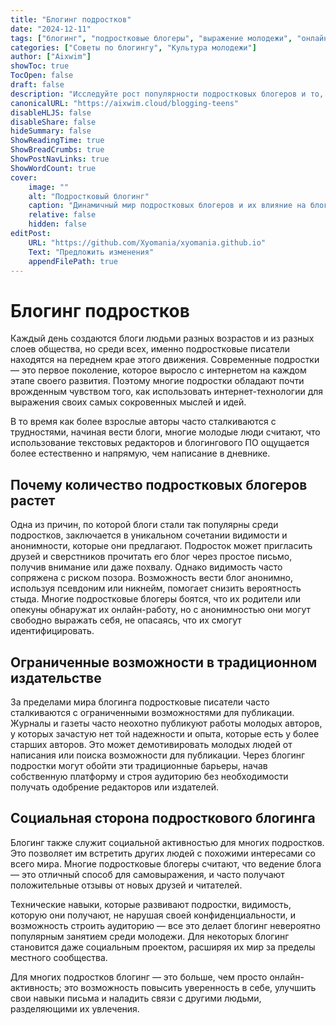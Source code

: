 ```yaml
---
title: "Блогинг подростков"
date: "2024-12-11"
tags: ["блогинг", "подростковые блогеры", "выражение молодежи", "онлайн-сообщества"]
categories: ["Советы по блогингу", "Культура молодежи"]
author: ["Aixwim"]
showToc: true
TocOpen: false
draft: false
description: "Исследуйте рост популярности подростковых блогеров и то, как они формируют мир блогинга своими уникальными взглядами."
canonicalURL: "https://aixwim.cloud/blogging-teens"
disableHLJS: false
disableShare: false
hideSummary: false
ShowReadingTime: true
ShowBreadCrumbs: true
ShowPostNavLinks: true
ShowWordCount: true
cover:
    image: ""
    alt: "Подростковый блогинг"
    caption: "Динамичный мир подростковых блогеров и их влияние на блогосферу."
    relative: false
    hidden: false
editPost:
    URL: "https://github.com/Xyomania/xyomania.github.io"
    Text: "Предложить изменения"
    appendFilePath: true
---
```


# Блогинг подростков

Каждый день создаются блоги людьми разных возрастов и из разных слоев общества, но среди всех, именно подростковые писатели находятся на переднем крае этого движения. Современные подростки — это первое поколение, которое выросло с интернетом на каждом этапе своего развития. Поэтому многие подростки обладают почти врожденным чувством того, как использовать интернет-технологии для выражения своих самых сокровенных мыслей и идей.

В то время как более взрослые авторы часто сталкиваются с трудностями, начиная вести блоги, многие молодые люди считают, что использование текстовых редакторов и блогингового ПО ощущается более естественно и напрямую, чем написание в дневнике.

## Почему количество подростковых блогеров растет

Одна из причин, по которой блоги стали так популярны среди подростков, заключается в уникальном сочетании видимости и анонимности, которые они предлагают. Подросток может пригласить друзей и сверстников прочитать его блог через простое письмо, получив внимание или даже похвалу. Однако видимость часто сопряжена с риском позора. Возможность вести блог анонимно, используя псевдоним или никнейм, помогает снизить вероятность стыда. Многие подростковые блогеры боятся, что их родители или опекуны обнаружат их онлайн-работу, но с анонимностью они могут свободно выражать себя, не опасаясь, что их смогут идентифицировать.

## Ограниченные возможности в традиционном издательстве

За пределами мира блогинга подростковые писатели часто сталкиваются с ограниченными возможностями для публикации. Журналы и газеты часто неохотно публикуют работы молодых авторов, у которых зачастую нет той надежности и опыта, которые есть у более старших авторов. Это может демотивировать молодых людей от написания или поиска возможности для публикации. Через блогинг подростки могут обойти эти традиционные барьеры, начав собственную платформу и строя аудиторию без необходимости получать одобрение редакторов или издателей.

## Социальная сторона подросткового блогинга

Блогинг также служит социальной активностью для многих подростков. Это позволяет им встретить других людей с похожими интересами со всего мира. Многие подростковые блогеры считают, что ведение блога — это отличный способ для самовыражения, и часто получают положительные отзывы от новых друзей и читателей.

Технические навыки, которые развивают подростки, видимость, которую они получают, не нарушая своей конфиденциальности, и возможность строить аудиторию — все это делает блогинг невероятно популярным занятием среди молодежи. Для некоторых блогинг становится даже социальным проектом, расширяя их мир за пределы местного сообщества.

Для многих подростков блогинг — это больше, чем просто онлайн-активность; это возможность повысить уверенность в себе, улучшить свои навыки письма и наладить связи с другими людьми, разделяющими их увлечения.
